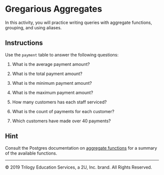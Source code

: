 # Gregarious Aggregates

In this activity, you will practice writing queries with aggregate functions, grouping, and using aliases.

## Instructions

Use the `payment` table to answer the following questions:

1. What is the average payment amount?

2. What is the total payment amount?

3. What is the minimum payment amount?

4. What is the maximum payment amount?

5. How many customers has each staff serviced?

6. What is the count of payments for each customer?

7. Which customers have made over 40 payments?

## Hint

Consult the Postgres documentation on [aggregate functions](https://www.postgresql.org/docs/9.5/functions-aggregate.html) for a summary of the available functions.

---

© 2019 Trilogy Education Services, a 2U, Inc. brand. All Rights Reserved.
